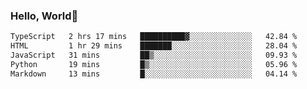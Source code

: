 
### Hello, World🐤

<!--START_SECTION:waka-->

```txt
TypeScript   2 hrs 17 mins   ██████████▓░░░░░░░░░░░░░░   42.84 %
HTML         1 hr 29 mins    ███████░░░░░░░░░░░░░░░░░░   28.04 %
JavaScript   31 mins         ██▒░░░░░░░░░░░░░░░░░░░░░░   09.93 %
Python       19 mins         █▒░░░░░░░░░░░░░░░░░░░░░░░   05.96 %
Markdown     13 mins         █░░░░░░░░░░░░░░░░░░░░░░░░   04.14 %
```

<!--END_SECTION:waka-->
